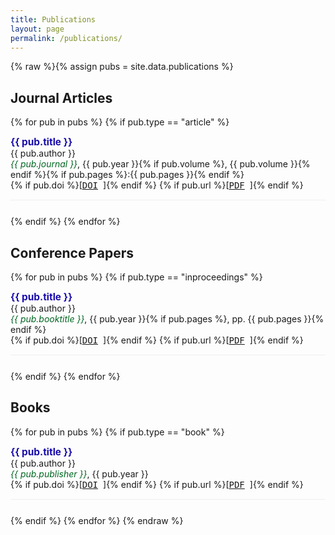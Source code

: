 ```yaml
---
title: Publications
layout: page
permalink: /publications/
---
```


{% raw %}{% assign pubs = site.data.publications %}

## Journal Articles
{% for pub in pubs %}
  {% if pub.type == "article" %}
  <div class="publication">
    <strong>{{ pub.title }}</strong><br>
    {{ pub.author }}<br>
    <em>{{ pub.journal }}</em>, {{ pub.year }}{% if pub.volume %}, {{ pub.volume }}{% endif %}{% if pub.pages %}:{{ pub.pages }}{% endif %}<br>
    {% if pub.doi %}[<a href="https://doi.org/{{ pub.doi }}" target="_blank">DOI</a>]{% endif %}
    {% if pub.url %}[<a href="{{ pub.url }}" target="_blank">PDF</a>]{% endif %}
  </div>
  {% endif %}
{% endfor %}

## Conference Papers
{% for pub in pubs %}
  {% if pub.type == "inproceedings" %}
  <div class="publication">
    <strong>{{ pub.title }}</strong><br>
    {{ pub.author }}<br>
    <em>{{ pub.booktitle }}</em>, {{ pub.year }}{% if pub.pages %}, pp. {{ pub.pages }}{% endif %}<br>
    {% if pub.doi %}[<a href="https://doi.org/{{ pub.doi }}" target="_blank">DOI</a>]{% endif %}
    {% if pub.url %}[<a href="{{ pub.url }}" target="_blank">PDF</a>]{% endif %}
  </div>
  {% endif %}
{% endfor %}

## Books
{% for pub in pubs %}
  {% if pub.type == "book" %}
  <div class="publication">
    <strong>{{ pub.title }}</strong><br>
    {{ pub.author }}<br>
    <em>{{ pub.publisher }}</em>, {{ pub.year }}<br>
    {% if pub.doi %}[<a href="https://doi.org/{{ pub.doi }}" target="_blank">DOI</a>]{% endif %}
    {% if pub.url %}[<a href="{{ pub.url }}" target="_blank">PDF</a>]{% endif %}
  </div>
  {% endif %}
{% endfor %}

<style>
.publication {
  margin-bottom: 25px;
  padding-bottom: 15px;
  border-bottom: 1px solid #eee;
}
.publication strong {
  font-size: 1.1em;
  color: #1a0dab;
}
.publication em {
  color: #006621;
}
.publication a {
  margin-right: 8px;
  font-family: monospace;
}
</style>{% endraw %}
